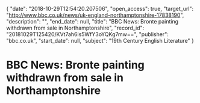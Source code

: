 {
  "date": "2018-10-29T12:54:20.207506", 
  "open_access": true, 
  "target_url": "http://www.bbc.co.uk/news/uk-england-northamptonshire-17838190", 
  "description": "", 
  "end_date": null, 
  "title": "BBC News: Bronte painting withdrawn from sale in Northamptonshire", 
  "record_id": "20181029T125420/KVt7ah6is5WfY3oYQKg7mw==", 
  "publisher": "bbc.co.uk", 
  "start_date": null, 
  "subject": "19th Century English Literature"
}

# BBC News: Bronte painting withdrawn from sale in Northamptonshire

